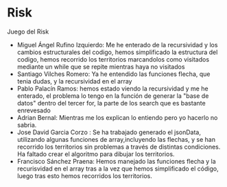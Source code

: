 # Risk
Juego del Risk
- Miguel Ángel Rufino Izquierdo: Me he enterado de la recursividad y los cambios estructurales del codigo, hemos simplificado la estructura del codigo, hemos recorrido los territorios marcandolos como visitados mediante un while que se repite mientras haya no visitados
- Santiago Vilches Romero: Ya he entendido las funciones flecha, que tenia dudas, y la recursividad en el array
- Pablo Palacín Ramos: hemos estado viendo la recursividad y me he enterado, el problema lo tengo en la función de generar la "base de datos" dentro del tercer for, la parte de los search que es bastante enrevesado 
- Adrian Bernal: Mientras me los explican lo entiendo pero yo hacerlo no sabria.
- Jose David Garcia Corzo : Se ha trabajado generado el jsonData, utilizando algunas funciones de array,incluyendo las flechas, y se han recorrido los territorios sin problemas a través de distintas condiciones. Ha faltado crear el algoritmo para dibujar los territorios.
- Francisco Sánchez Praena: Hemos manejado las funciones flecha y la recurisvidad en el array tras a la vez que hemos simplificado el código, luego tras esto hemos recorridos los territorios.
